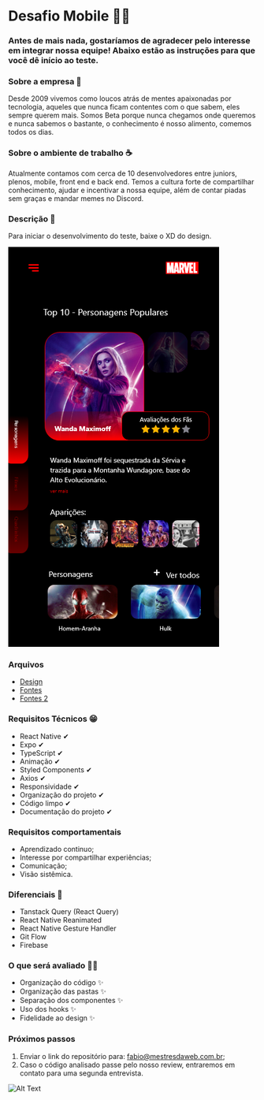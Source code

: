 # Desafio Mobile 👩‍💻

### Antes de mais nada, gostaríamos de agradecer pelo interesse em integrar nossa equipe! Abaixo estão as instruções para que você dê início ao teste.

### Sobre a empresa 🚀
Desde 2009 vivemos como loucos atrás de mentes apaixonadas por tecnologia, aqueles que nunca ficam contentes com o que sabem, eles sempre querem mais. Somos Beta porque nunca chegamos onde queremos e nunca sabemos o bastante, o conhecimento é nosso alimento, comemos todos os dias.

### Sobre o ambiente de trabalho ☕
Atualmente contamos com cerca de 10 desenvolvedores entre juniors, plenos, mobile, front end e back end. Temos a cultura forte de compartilhar conhecimento, ajudar e incentivar a nossa equipe, além de contar piadas sem graças e mandar memes no Discord.

### Descrição 📰
Para iniciar o desenvolvimento do teste, baixe o XD do design.

![Image background](https://github.com/Mestres-da-Web/teste-mobile/blob/main/5.png?raw=true)

### Arquivos
- [Design](https://drive.google.com/file/d/1YOmcQfJEPPIU04D7QX8Dd8YLdV9u9PRa/view?usp=sharing) 
- [Fontes](https://drive.google.com/file/d/1J0ZGvaQczX68yFLDnp9Ma0O2xmneh8Bb/view?usp=sharing)
- [Fontes 2](https://drive.google.com/file/d/1SCIvJoXnRljB_5lfAH_snHnF8ohQNuOr/view?usp=sharing)

### Requisitos Técnicos 😁
- React Native ✔
- Expo ✔
- TypeScript ✔
- Animação ✔
- Styled Components ✔
- Axios ✔
- Responsividade ✔
- Organização do projeto ✔
- Código limpo ✔
- Documentação do projeto ✔

### Requisitos comportamentais
- Aprendizado continuo;
- Interesse por compartilhar experiências;
- Comunicação;
- Visão sistêmica.

### Diferenciais 💖
- Tanstack Query (React Query)
- React Native Reanimated
- React Native Gesture Handler
- Git Flow
- Firebase

### O que será avaliado 🐱‍👤
- Organização do código ✨
- Organização das pastas ✨
- Separação dos componentes ✨
- Uso dos hooks ✨
- Fidelidade ao design ✨

### Próximos passos
1. Enviar o link do repositório para: fabio@mestresdaweb.com.br;
2. Caso o código analisado passe pelo nosso review, entraremos em contato para uma segunda entrevista.

![Alt Text](https://tenor.com/view/ednaldo-pereira-vale-nada-clone-worthless-funny-gif-17809469.gif)
